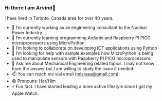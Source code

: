 ### Hi there I am Arvind👋

<!--
**arvindmisra/ArvindMisra** is a ✨ _special_ ✨ repository because its `README.md` (this file) appears on your GitHub profile.
-->

I have lived in Toronto, Canada area for over 40 years.  

- 🔭 I’m currently working as an engineering consultant to the Nuclear Power Industry
- 🌱 I’m currently learning programming  Ardunio and Raspberry PI PICO microprocessors using MicroPython
- 👯 I’m looking to collaborate on developing IOT applications using Python
- 🤔 I’m looking for help with sample examples how MicroPython is being used to manipulate sensors with Raspberry PI PICO microprocessors
- 💬 Ask me about Mechanical Engineering related topics.  I may not know have the answer but I am willing to study the issue if needed. 
- 📫 You can reach me vial email (misraas@gmail.com)
- 😄 Pronouns: Her/Him
- ⚡ Fun fact: I have started leading a more active lifestyle since I got my Apple Watch. 
